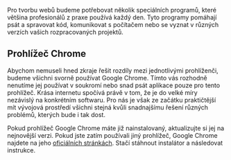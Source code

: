 Pro tvorbu webů budeme potřebovat několik speciálních programů, které většina profesionálů z praxe používá každý den. Tyto programy pomáhají psát a spravovat kód, komunikovat s počítačem nebo se vyznat v různých verzích vašich rozpracovaných projektů.

## Prohlížeč Chrome

Abychom nemuseli hned zkraje řešit rozdíly mezi jednotlivými prohlíženči, budeme všichni svorně používat Google Chrome. Tímto vás rozhodně nenutíme jej používat v soukromí nebo snad psát aplikace pouze pro tento prohlížeč. Krása internetu spočívá právě v tom, že je do velké míry nezávislý na konkrétním softwaru. Pro nás je však ze začátku praktičtější mít vývojová prostředí všichni stejná kvůli snadnajšímu řešení různých problémů, kterých bude i tak dost.

Pokud prohlížeč Google Chrome máte již nainstalovaný, aktualizujte si jej na nejnovější verzi. Pokud jste zatím používali jiný prohlížeč, Google Chrome najdete na jeho [oficiálních stránkách](https://www.google.com/chrome). Stačí stáhnout instalátor a následovat instrukce. 
